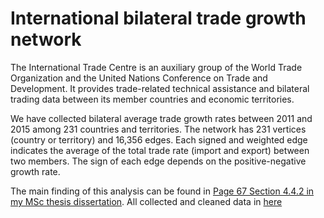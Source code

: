 # International bilateral trade growth network

The International Trade Centre is an auxiliary group of the World Trade Organization and the United Nations Conference on Trade and Development. It provides trade-related technical assistance
and bilateral trading data between its member countries and economic territories. 

We have collected bilateral average trade growth rates between 2011 and 2015 among 231 countries and territories. The network has 231 vertices (country or territory) and 16,356 edges. Each signed and
weighted edge indicates the average of the total trade rate (import and export) between two members. The sign of each edge depends on the positive-negative growth rate.

The main finding of this analysis can be found in [Page 67 Section 4.4.2 in my MSc thesis dissertation](https://open.library.ubc.ca/media/download/pdf/24/1.0347257/4). All collected and cleaned data in [here](https://drive.google.com/drive/folders/1D_2zVT0brPI-vzy6k3My53UbAnKe2EJ5?usp=sharing)
